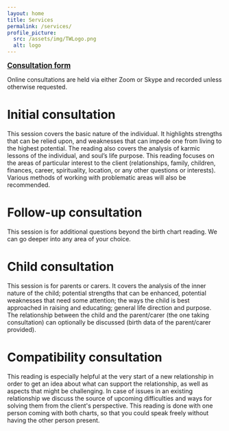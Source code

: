 ```yaml
---
layout: home
title: Services
permalink: /services/
profile_picture:
  src: /assets/img/TWLogo.png
  alt: logo
---
```


<a href = "https://form.jotform.com/230673382561356"> <big><b>Consultation form</b></big> </a>

Online consultations are held via either Zoom or Skype and recorded unless otherwise requested.

# Initial consultation

This session covers the basic nature of the individual. It highlights strengths that can be relied upon, and weaknesses that can impede one from living to the highest potential. The reading also covers the analysis of karmic lessons of the individual, and soul’s life purpose.
This reading focuses on the areas of particular interest to the client (relationships, family, children, finances, career, spirituality, location, or any other questions or interests). Various methods of working with problematic areas will also be recommended.

# Follow-up consultation

This session is for additional questions beyond the birth chart reading. We can go deeper into any area of your choice. 

# Child consultation

This session is for parents or carers. It covers the analysis of the inner nature of the child; potential strengths that can be enhanced, potential weaknesses that need some attention; the ways the child is best approached in raising and educating; general life direction and purpose. The relationship between the child and the parent/carer (the one taking consultation) can optionally be discussed (birth data of the parent/carer provided).

# Compatibility consultation
This reading is especially helpful at the very start of a new relationship in order to get an idea about what can support the relationship, as well as aspects that might be challenging. In case of issues in an existing relationship we discuss the source of upcoming difficulties and ways for solving them from the client's perspective. This reading is done with one person coming with both charts, so that you could speak freely without having the other person present.


